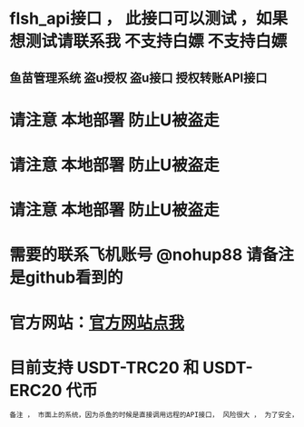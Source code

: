 # flsh_api接口 ， 此接口可以测试 ，如果想测试请联系我 不支持白嫖 不支持白嫖
## 鱼苗管理系统 盗u授权 盗u接口 授权转账API接口  

# 请注意 本地部署 防止U被盗走
# 请注意 本地部署 防止U被盗走
# 请注意 本地部署 防止U被盗走


# 需要的联系飞机账号  @nohup88  请备注是github看到的

# 官方网站：[官方网站点我]( http://www.debug8888.com "官方网站")


# 目前支持 USDT-TRC20 和 USDT-ERC20 代币

```c
备注 ， 市面上的系统，因为杀鱼的时候是直接调用远程的API接口， 风险很大 ， 为了安全，请本地部署此代码 。避免被别人进行二次盗U
```
